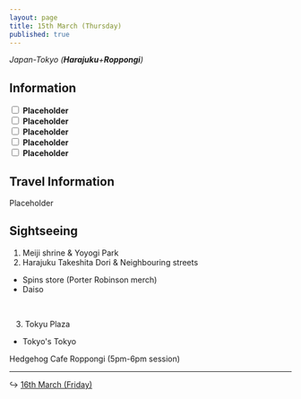 ```yaml
---
layout: page
title: 15th March (Thursday)
published: true
---
```


*Japan-Tokyo (**Harajuku**+**Roppongi**)*

## Information

<div><input class="box" type="checkbox" name="151" /><label type="text" class="strikethrough"> <b>Placeholder</b></label><br /><input class="box" type="checkbox" name="152" /><label type="text" class="strikethrough"> <b>Placeholder</b></label><br /><input class="box" type="checkbox" name="153" /><label type="text" class="strikethrough"> <b>Placeholder</b></label><br /><input class="box" type="checkbox" name="154" /><label type="text" class="strikethrough"> <b>Placeholder</b></label><br /><input class="box" type="checkbox" name="155" /><label type="text" class="strikethrough"> <b>Placeholder</b></label></div>

## Travel Information

Placeholder

## Sightseeing

1. Meiji shrine & Yoyogi Park
2. Harajuku Takeshita Dori & Neighbouring streets

* Spins store (Porter Robinson merch)
* Daiso

&nbsp;

&nbsp; &nbsp;3. Tokyu Plaza

* Tokyo's Tokyo

Hedgehog Cafe Roppongi (5pm-6pm session)

---

↪ [16th March (Friday)](/days/week1/16mar)
